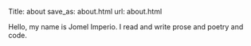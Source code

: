 Title: about
save_as: about.html
url: about.html

Hello, my name is Jomel Imperio. I read and write prose and poetry and code.